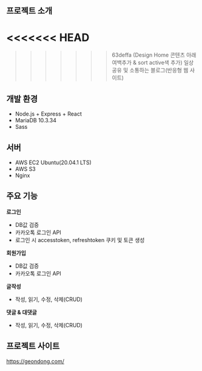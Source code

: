## 프로젝트 소개
<<<<<<< HEAD
=======

>>>>>>> 63deffa (Design Home 콘텐츠 아래 여백추가 & sort active색 추가)
일상 공유 및 소통하는 블로그(반응형 웹 사이트)

## 개발 환경

- Node.js + Express + React
- MariaDB 10.3.34
- Sass

## 서버

- AWS EC2 Ubuntu(20.04.1 LTS)
- AWS S3
- Nginx

## 주요 기능

**로그인**

- DB값 검증
- 카카오톡 로그인 API
- 로그인 시 accesstoken, refreshtoken 쿠키 및 토큰 생성

**회원가입**

- DB값 검증
- 카카오톡 로그인 API

**글작성**

- 작성, 읽기, 수정, 삭제(CRUD)

**댓글 & 대댓글**

- 작성, 읽기, 수정, 삭제(CRUD)

## 프로젝트 사이트

https://geondong.com/
